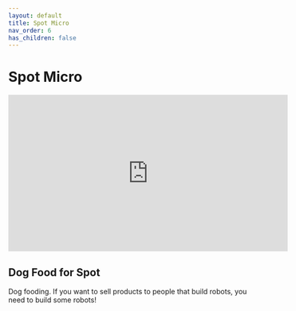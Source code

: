 ```yaml
---
layout: default
title: Spot Micro
nav_order: 6
has_children: false
---
```


# Spot Micro

<iframe width="560" height="315" src="https://www.youtube.com/embed/S-uzWG9Z-5E" title="YouTube video player" frameborder="0" allow="accelerometer; autoplay; clipboard-write; encrypted-media; gyroscope; picture-in-picture" allowfullscreen></iframe>

## Dog Food for Spot

Dog fooding. If you want to sell products to people that build robots, you need to build some robots!
